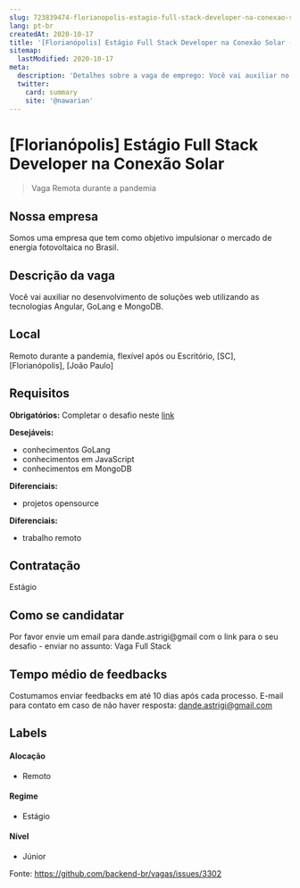 ```yaml
---
slug: 723839474-florianopolis-estagio-full-stack-developer-na-conexao-solar
lang: pt-br
createdAt: 2020-10-17
title: '[Florianópolis] Estágio Full Stack Developer na Conexão Solar - Vaga de Emprego'
sitemap:
  lastModified: 2020-10-17
meta:
  description: 'Detalhes sobre a vaga de emprego: Você vai auxiliar no desenvolvimento de soluções web utilizando as tecnologias Angular, GoLang e MongoDB.'
  twitter:
    card: summary
    site: '@nawarian'
---
```


# [Florianópolis] Estágio Full Stack Developer na Conexão Solar

<!-- 
==================================================
POR FAVOR, SÓ POSTE SE A VAGA FOR PARA FRONT-END!

Não faça distinção de gênero no título da vaga.

Use: "Front-End Developer" ao invés de 
"Desenvolvedor Front-End" \o/

Exemplo: `[São Paulo] Front-End Developer na NOME DA EMPRESA`
==================================================
-->

<!--
==================================================
Caso a vaga for remoto durante a pandemia deixar a linha abaixo
==================================================
-->
> Vaga Remota durante a pandemia

## Nossa empresa

Somos uma empresa que tem como objetivo impulsionar o mercado de energia fotovoltaica no Brasil.

## Descrição da vaga

Você vai auxiliar no desenvolvimento de soluções web utilizando as tecnologias Angular, GoLang e MongoDB.

## Local

Remoto durante a pandemia, flexível após ou Escritório, [SC], [Florianópolis], [João Paulo]

## Requisitos

**Obrigatórios:**
Completar o desafio neste [link](https://github.com/Conexao-Solar/challenge-user-crud)

**Desejáveis:**
- conhecimentos GoLang
- conhecimentos em JavaScript
- conhecimentos em MongoDB

**Diferenciais:**
- projetos opensource

**Diferenciais:**
- trabalho remoto

## Contratação

Estágio

## Como se candidatar

Por favor envie um email para dande.astrigi@gmail com o link para o seu desafio - enviar no assunto: Vaga Full Stack

## Tempo médio de feedbacks

Costumamos enviar feedbacks em até 10 dias após cada processo.
E-mail para contato em caso de não haver resposta: dande.astrigi@gmail.com

## Labels
<!-- retire os labels que não fazem sentido à vaga -->

#### Alocação
- Remoto

#### Regime
- Estágio

#### Nível
- Júnior




Fonte: https://github.com/backend-br/vagas/issues/3302